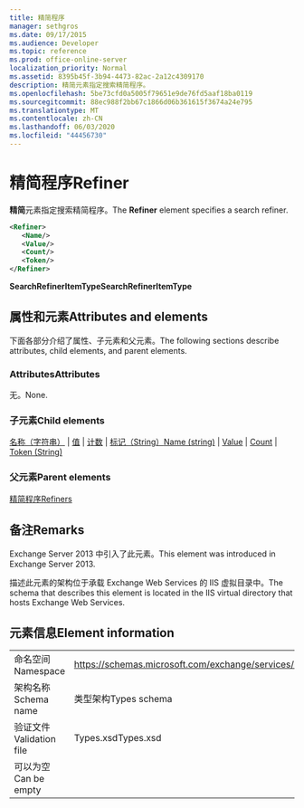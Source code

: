 ```yaml
---
title: 精简程序
manager: sethgros
ms.date: 09/17/2015
ms.audience: Developer
ms.topic: reference
ms.prod: office-online-server
localization_priority: Normal
ms.assetid: 8395b45f-3b94-4473-82ac-2a12c4309170
description: 精简元素指定搜索精简程序。
ms.openlocfilehash: 5be73cfd0a5005f79651e9de76fd5aaf18ba0119
ms.sourcegitcommit: 88ec988f2bb67c1866d06b361615f3674a24e795
ms.translationtype: MT
ms.contentlocale: zh-CN
ms.lasthandoff: 06/03/2020
ms.locfileid: "44456730"
---
```

# <a name="refiner"></a><span data-ttu-id="c48de-103">精简程序</span><span class="sxs-lookup"><span data-stu-id="c48de-103">Refiner</span></span>

<span data-ttu-id="c48de-104">**精简**元素指定搜索精简程序。</span><span class="sxs-lookup"><span data-stu-id="c48de-104">The **Refiner** element specifies a search refiner.</span></span> 
  
```XML
<Refiner>
   <Name/>
   <Value/>
   <Count/>
   <Token/>
</Refiner>
```

 <span data-ttu-id="c48de-105">**SearchRefinerItemType**</span><span class="sxs-lookup"><span data-stu-id="c48de-105">**SearchRefinerItemType**</span></span>
## <a name="attributes-and-elements"></a><span data-ttu-id="c48de-106">属性和元素</span><span class="sxs-lookup"><span data-stu-id="c48de-106">Attributes and elements</span></span>

<span data-ttu-id="c48de-107">下面各部分介绍了属性、子元素和父元素。</span><span class="sxs-lookup"><span data-stu-id="c48de-107">The following sections describe attributes, child elements, and parent elements.</span></span>
  
### <a name="attributes"></a><span data-ttu-id="c48de-108">Attributes</span><span class="sxs-lookup"><span data-stu-id="c48de-108">Attributes</span></span>

<span data-ttu-id="c48de-109">无。</span><span class="sxs-lookup"><span data-stu-id="c48de-109">None.</span></span>
  
### <a name="child-elements"></a><span data-ttu-id="c48de-110">子元素</span><span class="sxs-lookup"><span data-stu-id="c48de-110">Child elements</span></span>

<span data-ttu-id="c48de-111">[名称（字符串）](name-string.md)  | [值](value.md)  | [计数](count.md)  | [标记（String）](token-string.md)</span><span class="sxs-lookup"><span data-stu-id="c48de-111">[Name (string)](name-string.md) | [Value](value.md) | [Count](count.md) | [Token (String)](token-string.md)</span></span>
  
### <a name="parent-elements"></a><span data-ttu-id="c48de-112">父元素</span><span class="sxs-lookup"><span data-stu-id="c48de-112">Parent elements</span></span>

[<span data-ttu-id="c48de-113">精简程序</span><span class="sxs-lookup"><span data-stu-id="c48de-113">Refiners</span></span>](refiners.md)
  
## <a name="remarks"></a><span data-ttu-id="c48de-114">备注</span><span class="sxs-lookup"><span data-stu-id="c48de-114">Remarks</span></span>

<span data-ttu-id="c48de-115">Exchange Server 2013 中引入了此元素。</span><span class="sxs-lookup"><span data-stu-id="c48de-115">This element was introduced in Exchange Server 2013.</span></span>
  
<span data-ttu-id="c48de-116">描述此元素的架构位于承载 Exchange Web Services 的 IIS 虚拟目录中。</span><span class="sxs-lookup"><span data-stu-id="c48de-116">The schema that describes this element is located in the IIS virtual directory that hosts Exchange Web Services.</span></span>
  
## <a name="element-information"></a><span data-ttu-id="c48de-117">元素信息</span><span class="sxs-lookup"><span data-stu-id="c48de-117">Element information</span></span>

|||
|:-----|:-----|
|<span data-ttu-id="c48de-118">命名空间</span><span class="sxs-lookup"><span data-stu-id="c48de-118">Namespace</span></span>  <br/> |https://schemas.microsoft.com/exchange/services/2006/types  <br/> |
|<span data-ttu-id="c48de-119">架构名称</span><span class="sxs-lookup"><span data-stu-id="c48de-119">Schema name</span></span>  <br/> |<span data-ttu-id="c48de-120">类型架构</span><span class="sxs-lookup"><span data-stu-id="c48de-120">Types schema</span></span>  <br/> |
|<span data-ttu-id="c48de-121">验证文件</span><span class="sxs-lookup"><span data-stu-id="c48de-121">Validation file</span></span>  <br/> |<span data-ttu-id="c48de-122">Types.xsd</span><span class="sxs-lookup"><span data-stu-id="c48de-122">Types.xsd</span></span>  <br/> |
|<span data-ttu-id="c48de-123">可以为空</span><span class="sxs-lookup"><span data-stu-id="c48de-123">Can be empty</span></span>  <br/> ||
   


